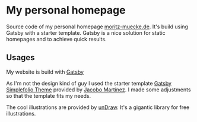 # My personal homepage

Source code of my personal homepage [moritz-muecke.de](https://www.moritz-muecke.de). It's build using Gatsby with a starter template. Gatsby is a nice solution for static homepages and to achieve quick results.

## Usages

My website is build with [Gatsby](https://www.gatsbyjs.org/)

As I'm not the design kind of guy I used the starter template [Gatsby Simplefolio Theme](https://github.com/cobidev/gatsby-simplefolio) provided by [Jacobo Martínez](https://github.com/cobidev). I made some adjustments so that the template fits my needs.

The cool illustrations are provided by [unDraw](https://undraw.co/illustrations). It's a gigantic library for free illustrations.